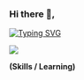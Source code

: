 ### Hi there 👋,

[![Typing SVG](https://readme-typing-svg.demolab.com?font=Fira+Code&weight=600&pause=1000&color=8500C6&random=false&width=435&lines=I'm+a+Front-End+Developer+%F0%9F%98%86)](https://git.io/typing-svg)

<a href="https://skillicons.dev"   >
  <img src="https://skillicons.dev/icons?i=html,css,javascript,flutter,typescript" />
</a>

 **(Skills / Learning)**
